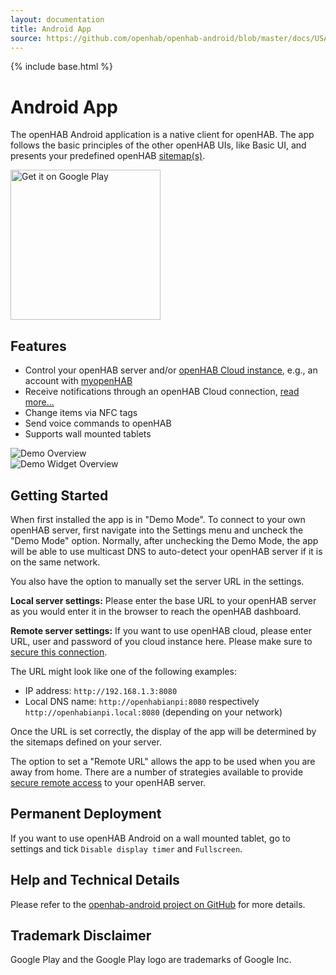 ```yaml
---
layout: documentation
title: Android App
source: https://github.com/openhab/openhab-android/blob/master/docs/USAGE.md
---
```


{% include base.html %}

<!-- Attention authors: Do not edit directly. Please add your changes to the appropriate source repository -->

# Android App

The openHAB Android application is a native client for openHAB.
The app follows the basic principles of the other openHAB UIs, like Basic UI, and presents your predefined openHAB [sitemap(s)](http://docs.openhab.org/configuration/sitemaps.html).

<a href="https://play.google.com/store/apps/details?id=org.openhab.habdroid">
  <img alt="Get it on Google Play" src="https://play.google.com/intl/en_us/badges/images/generic/en_badge_web_generic.png" width="240px">
</a>

## Features

* Control your openHAB server and/or [openHAB Cloud instance](https://github.com/openhab/openhab-cloud), e.g., an account with [myopenHAB](http://www.myopenhab.org/)
* Receive notifications through an openHAB Cloud connection, [read more…](http://docs.openhab.org/addons/actions.html)
* Change items via NFC tags
* Send voice commands to openHAB
* Supports wall mounted tablets

<div class="row">
  <div class="col s12 m6"><img src="images/android_main_menu.png" alt="Demo Overview"></div>
  <div class="col s12 m6"><img src="images/android_widget_overview.png" alt="Demo Widget Overview"></div>
</div>

## Getting Started

When first installed the app is in "Demo Mode".
To connect to your own openHAB server, first navigate into the Settings menu and uncheck the "Demo Mode" option.
Normally, after unchecking the Demo Mode, the app will be able to use multicast DNS to auto-detect your openHAB server if it is on the same network.

You also have the option to manually set the server URL in the settings.

**Local server settings:**
Please enter the base URL to your openHAB server as you would enter it in the browser to reach the openHAB dashboard.

**Remote server settings:**
If you want to use openHAB cloud, please enter URL, user and password of you cloud instance here.
Please make sure to [secure this connection](http://docs.openhab.org/installation/security.html).

The URL might look like one of the following examples:

* IP address: `http://192.168.1.3:8080`
* Local DNS name: `http://openhabianpi:8080` respectively `http://openhabianpi.local:8080` (depending on your network)

Once the URL is set correctly, the display of the app will be determined by the sitemaps defined on your server.

The option to set a "Remote URL" allows the app to be used when you are away from home.
There are a number of strategies available to provide [secure remote access]({{base}}/installation/security.html) to your openHAB server.

## Permanent Deployment

If you want to use openHAB Android on a wall mounted tablet, go to settings and tick `Disable display timer` and `Fullscreen`.

## Help and Technical Details

Please refer to the [openhab-android project on GitHub](https://github.com/openhab/openhab-android) for more details.

## Trademark Disclaimer

Google Play and the Google Play logo are trademarks of Google Inc.
